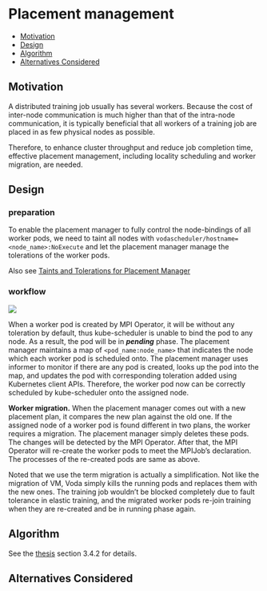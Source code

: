 # Placement management

- [Motivation](#Motivation)
- [Design](#Design)
- [Algorithm](#Algorithm)
- [Alternatives Considered](#Alternatives-Considered)

## Motivation

A distributed training job usually has several workers. Because the cost of inter-node communication is much higher than that of the intra-node communication, it is typically beneficial that all workers of a training job are placed in as few physical nodes as possible.

Therefore, to enhance cluster throughput and reduce job completion time, effective placement management, including locality scheduling and worker migration, are needed.

## Design

### preparation

To enable the placement manager to fully control the node-bindings of all worker pods, we need to taint all nodes with `vodascheduler/hostname=<node_name>:NoExecute` and let the placement manager manage the tolerations of the worker pods.

Also see [Taints and Tolerations for Placement Manager](https://github.com/heyfey/vodascheduler/blob/main/deploy/taints-and-tolerations-for-placement-manager.md)

### workflow

![](https://i.imgur.com/l3B8x4Z.png)

When a worker pod is created by MPI Operator, it will be without any toleration by default, thus kube-scheduler is unable to bind the pod to any node. As a result, the pod will be in ***pending*** phase. The placement manager maintains a map of `<pod_name:node_name>` that indicates the node which each worker pod is scheduled onto. The placement manager uses informer to monitor if there are any pod is created, looks up the pod into the map, and updates the pod with corresponding toleration added using Kubernetes client APIs. Therefore, the worker pod now can be correctly scheduled by kube-scheduler onto the assigned node.

**Worker migration.** When the placement manager comes out with a new placement plan, it compares the new plan against the old one. If the assigned node of a worker pod is found different in two plans, the worker requires a migration. The placement manager simply deletes these pods. The changes will be detected by the MPI Operator. After that, the MPI Operator will re-create the worker pods to meet the MPIJob’s declaration. The processes of the re-created pods are same as above.

Noted that we use the term migration is actually a simplification. Not like the migration of VM, Voda simply kills the running pods and replaces them with the new ones. The training job wouldn’t be blocked completely due to fault tolerance in elastic training, and the migrated worker pods re-join training when they are re-created and be in running phase again.


## Algorithm

See the [thesis](https://etd.lib.nctu.edu.tw/cgi-bin/gs32/hugsweb.cgi/ccd=xH0AX0/record?r1=1&h1=0#XXXX) section 3.4.2 for details.

## Alternatives Considered